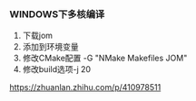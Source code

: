 ### WINDOWS下多核编译


1. 下载jom
2. 添加到环境变量
3. 修改CMake配置 -G "NMake Makefiles JOM"
4. 修改build选项-j 20


https://zhuanlan.zhihu.com/p/410978511